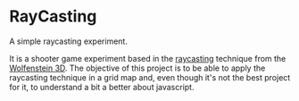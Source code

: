 # RayCasting
A simple raycasting experiment.

It is a shooter game experiment based in the [raycasting](https://pt.wikipedia.org/wiki/Ray_casting) technique from the [Wolfenstein 3D](https://en.wikipedia.org/wiki/Wolfenstein_3D). The objective of this project is to be able to apply the raycasting technique in a grid map and, even though it's not the best project for it, to understand a bit a better about javascript.

